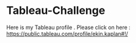 # Tableau-Challenge

Here is my Tableau profile . Please click on here :
https://public.tableau.com/profile/ekin.kaplan#!/

